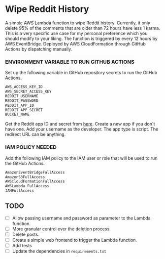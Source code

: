 # Wipe Reddit History
A simple AWS Lambda function to wipe Reddit history. Currently, it only delete 95% of the comments that are older than 72 hours have less 1 karma. This is a very specific use case for my personal preference which you should modify to your liking. The function is triggered by every 12 hours by AWS EventBridge. Deployed by AWS CloudFormation through GitHub Actions by dispatching manually. 

### ENVIRONMENT VARIABLE TO RUN GITHUB ACTIONS
Set up the following variable in GitHub repository secrets to run the GitHub Actions.
```bash
AWS_ACCESS_KEY_ID
AWS_SECRET_ACCESS_KEY
REDDIT_USERNAME
REDDIT_PASSWORD
REDDIT_APP_ID
REDDIT_APP_SECRET
BUCKET_NAME
```
Get the Reddit app ID and secret from [here](https://www.reddit.com/prefs/apps). Create a new app if you don't have one. Add your username as the developer. The app type is script. The redirect URL can be anything.

### IAM POLICY NEEDED
Add the following IAM policy to the IAM user or role that will be used to run the GitHub Actions.
```bash
AmazonEventBridgeFullAccess	
AmazonS3FullAccess	
AWSCloudFormationFullAccess	
AWSLambda_FullAccess	
IAMFullAccess
```

## TODO
- [ ] Allow passing username and password as parameter to the Lambda function.
- [ ] More granular control over the deletion process.
- [ ] Delete posts.
- [ ] Create a simple web frontend to trigger the Lambda function.
- [ ] Add tests
- [ ] Update the dependencies in `requirements.txt`
